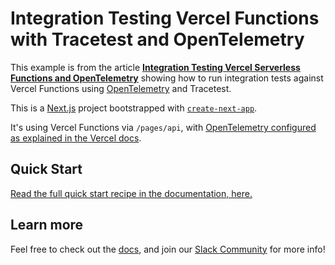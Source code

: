 # Integration Testing Vercel Functions with Tracetest and OpenTelemetry

This example is from the article [**Integration Testing Vercel Serverless Functions and OpenTelemetry**](https://tracetest.io/blog/integration-testing-vercel-serverless-functions-with-opentelemetry) showing how to run integration tests against Vercel Functions using [OpenTelemetry](https://opentelemetry.io/) and Tracetest.

This is a [Next.js](https://nextjs.org/) project bootstrapped with [`create-next-app`](https://github.com/vercel/next.js/tree/canary/packages/create-next-app).

It's using Vercel Functions via `/pages/api`, with [OpenTelemetry configured as explained in the Vercel docs](https://nextjs.org/docs/pages/building-your-application/optimizing/open-telemetry#manual-opentelemetry-configuration).

## Quick Start

[Read the full quick start recipe in the documentation, here.](https://docs.tracetest.io/examples-tutorials/recipes/testing-vercel-functions-with-opentelemetry-tracetest)

## Learn more

Feel free to check out the [docs](https://docs.tracetest.io/), and join our [Slack Community](https://dub.sh/tracetest-community) for more info!

